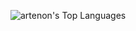 ![artenon's Top Languages](https://github-readme-stats.vercel.app/api/top-langs/?username=artenon&theme=tokyonight&show_icons=true&hide_border=true&layout=compact)
